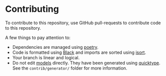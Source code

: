 # Contributing
To contribute to this repository, use GitHub pull-requests to contribute code
to this repository.

A few things to pay attention to:

- Dependencies are managed using [poetry](https://python-poetry.org/).
- Code is formatted using [Black](https://github.com/psf/black) and imports are
  sorted using [isort](https://pycqa.github.io/isort/).
- Your branch is linear and logical.
- Do not edit [models](aiobiketrax/models.py) directly. They have been
  generated using [quicktype](https://quicktype.io/). See the
  `contrib/generator/` folder for more information.
